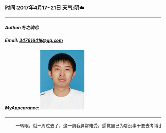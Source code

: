 ### 时间:2017年4月17~21日 天气:阴:cloud:
-----
#####   Author:冬之晓:angry:
#####   Email: 347916416@qq.com
#####   MyAppearance: ![MyAppearance](../MyPicture.JPG "我的头像")
----------

<pre>
    一转眼，就一周过去了，这一周我异常难受，感觉自己为啥没事干要去考博士？明明不想考，结果初试还都考过了。这一周唯一做的事情就是天天在家纠结，无法确定到底去哪复试。另一方面，老妈却很高兴，还在群上面说我两个都考上了，但是实际上我觉得这是最不好的结果，如果两边冲突，我很有可能都考不上！其中交大的科研报告书我就没有做好！然后到21号周日，我就急匆匆的去了北京，其实已经是放弃了西安了……
</pre>

